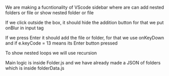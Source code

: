 We are making a fucntionality of VScode sidebar
where are can add nested folders or file or show nested folder or file

If we click outside the box, it should hide the addition button for that we put onBlur in input tag

If we press Enter it should add the file or folder, for that we use onKeyDown and if e.keyCode = 13 means its Enter button pressed

To show nested loops we will use recursion

Main logic is inside Folder.js and we have already made a JSON of folders which is inside folderData.js
